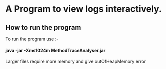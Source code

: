 # A Program to view logs interactively.

## How to run the program
To run the program use :-
#### java -jar -Xms1024m MethodTraceAnalyser.jar         
Larger files require more memory and give outOfHeapMemory error

